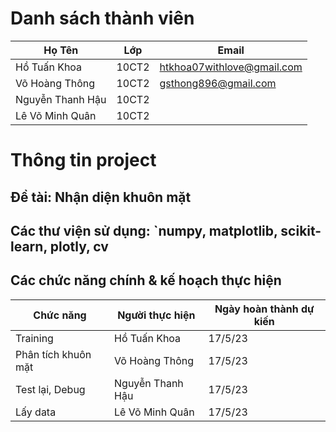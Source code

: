 
# Danh sách thành viên
Họ Tên|Lớp|Email
-|-|-
Hồ Tuấn Khoa|10CT2|htkhoa07withlove@gmail.com
Võ Hoàng Thông|10CT2|gsthong896@gmail.com
Nguyễn Thanh Hậu|10CT2|
Lê Võ Minh Quân|10CT2|

# Thông tin project
## Đề tài: Nhận diện khuôn mặt
## Các thư viện sử dụng: `numpy, matplotlib, scikit-learn, plotly, cv

## Các chức năng chính & kế hoạch thực hiện

Chức năng|Người thực hiện|Ngày hoàn thành dự kiến
-|-|-
Training|Hồ Tuấn Khoa|17/5/23
Phân tích khuôn mặt|Võ Hoàng Thông|17/5/23
Test lại, Debug|Nguyễn Thanh Hậu|17/5/23
Lấy data|Lê Võ Minh Quân|17/5/23
